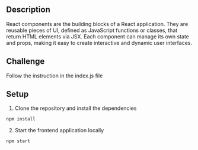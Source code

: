 ## Description
React components are the building blocks of a React application. They are reusable pieces of UI, defined as JavaScript functions or classes, that return HTML elements via JSX. Each component can manage its own state and props, making it easy to create interactive and dynamic user interfaces.

## Challenge
Follow the instruction in the index.js file

## Setup

1. Clone the repository and install the dependencies
```bash
npm install
```
2. Start the frontend application locally
```bash
npm start
```